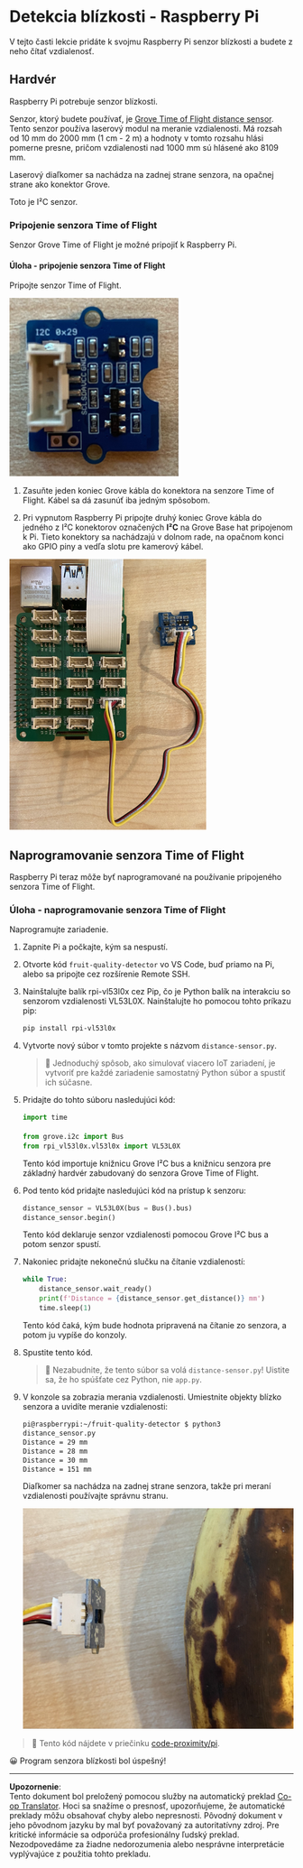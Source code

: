 <!--
CO_OP_TRANSLATOR_METADATA:
{
  "original_hash": "6145a1d791731c8a9d0afd0a1bae5108",
  "translation_date": "2025-08-28T08:25:41+00:00",
  "source_file": "4-manufacturing/lessons/4-trigger-fruit-detector/pi-proximity.md",
  "language_code": "sk"
}
-->
# Detekcia blízkosti - Raspberry Pi

V tejto časti lekcie pridáte k svojmu Raspberry Pi senzor blízkosti a budete z neho čítať vzdialenosť.

## Hardvér

Raspberry Pi potrebuje senzor blízkosti.

Senzor, ktorý budete používať, je [Grove Time of Flight distance sensor](https://www.seeedstudio.com/Grove-Time-of-Flight-Distance-Sensor-VL53L0X.html). Tento senzor používa laserový modul na meranie vzdialenosti. Má rozsah od 10 mm do 2000 mm (1 cm - 2 m) a hodnoty v tomto rozsahu hlási pomerne presne, pričom vzdialenosti nad 1000 mm sú hlásené ako 8109 mm.

Laserový diaľkomer sa nachádza na zadnej strane senzora, na opačnej strane ako konektor Grove.

Toto je I²C senzor.

### Pripojenie senzora Time of Flight

Senzor Grove Time of Flight je možné pripojiť k Raspberry Pi.

#### Úloha - pripojenie senzora Time of Flight

Pripojte senzor Time of Flight.

![Senzor Grove Time of Flight](../../../../../translated_images/grove-time-of-flight-sensor.d82ff2165bfded9f485de54d8d07195a6270a602696825fca19f629ddfe94e86.sk.png)

1. Zasuňte jeden koniec Grove kábla do konektora na senzore Time of Flight. Kábel sa dá zasunúť iba jedným spôsobom.

1. Pri vypnutom Raspberry Pi pripojte druhý koniec Grove kábla do jedného z I²C konektorov označených **I²C** na Grove Base hat pripojenom k Pi. Tieto konektory sa nachádzajú v dolnom rade, na opačnom konci ako GPIO piny a vedľa slotu pre kamerový kábel.

![Senzor Grove Time of Flight pripojený k I²C konektoru](../../../../../translated_images/pi-time-of-flight-sensor.58c8dc04eb3bfb57a7c3019f031433ef4d798d4d7603d565afbf6f3802840dba.sk.png)

## Naprogramovanie senzora Time of Flight

Raspberry Pi teraz môže byť naprogramované na používanie pripojeného senzora Time of Flight.

### Úloha - naprogramovanie senzora Time of Flight

Naprogramujte zariadenie.

1. Zapnite Pi a počkajte, kým sa nespustí.

1. Otvorte kód `fruit-quality-detector` vo VS Code, buď priamo na Pi, alebo sa pripojte cez rozšírenie Remote SSH.

1. Nainštalujte balík rpi-vl53l0x cez Pip, čo je Python balík na interakciu so senzorom vzdialenosti VL53L0X. Nainštalujte ho pomocou tohto príkazu pip:

    ```sh
    pip install rpi-vl53l0x
    ```

1. Vytvorte nový súbor v tomto projekte s názvom `distance-sensor.py`.

    > 💁 Jednoduchý spôsob, ako simulovať viacero IoT zariadení, je vytvoriť pre každé zariadenie samostatný Python súbor a spustiť ich súčasne.

1. Pridajte do tohto súboru nasledujúci kód:

    ```python
    import time
    
    from grove.i2c import Bus
    from rpi_vl53l0x.vl53l0x import VL53L0X
    ```

    Tento kód importuje knižnicu Grove I²C bus a knižnicu senzora pre základný hardvér zabudovaný do senzora Grove Time of Flight.

1. Pod tento kód pridajte nasledujúci kód na prístup k senzoru:

    ```python
    distance_sensor = VL53L0X(bus = Bus().bus)
    distance_sensor.begin()    
    ```

    Tento kód deklaruje senzor vzdialenosti pomocou Grove I²C bus a potom senzor spustí.

1. Nakoniec pridajte nekonečnú slučku na čítanie vzdialeností:

    ```python
    while True:
        distance_sensor.wait_ready()
        print(f'Distance = {distance_sensor.get_distance()} mm')
        time.sleep(1)
    ```

    Tento kód čaká, kým bude hodnota pripravená na čítanie zo senzora, a potom ju vypíše do konzoly.

1. Spustite tento kód.

    > 💁 Nezabudnite, že tento súbor sa volá `distance-sensor.py`! Uistite sa, že ho spúšťate cez Python, nie `app.py`.

1. V konzole sa zobrazia merania vzdialenosti. Umiestnite objekty blízko senzora a uvidíte meranie vzdialenosti:

    ```output
    pi@raspberrypi:~/fruit-quality-detector $ python3 distance_sensor.py 
    Distance = 29 mm
    Distance = 28 mm
    Distance = 30 mm
    Distance = 151 mm
    ```

    Diaľkomer sa nachádza na zadnej strane senzora, takže pri meraní vzdialenosti používajte správnu stranu.

    ![Diaľkomer na zadnej strane senzora Time of Flight smerujúci na banán](../../../../../translated_images/time-of-flight-banana.079921ad8b1496e4525dc26b4cdc71a076407aba3e72ba113ba2e38febae92c5.sk.png)

> 💁 Tento kód nájdete v priečinku [code-proximity/pi](../../../../../4-manufacturing/lessons/4-trigger-fruit-detector/code-proximity/pi).

😀 Program senzora blízkosti bol úspešný!

---

**Upozornenie**:  
Tento dokument bol preložený pomocou služby na automatický preklad [Co-op Translator](https://github.com/Azure/co-op-translator). Hoci sa snažíme o presnosť, upozorňujeme, že automatické preklady môžu obsahovať chyby alebo nepresnosti. Pôvodný dokument v jeho pôvodnom jazyku by mal byť považovaný za autoritatívny zdroj. Pre kritické informácie sa odporúča profesionálny ľudský preklad. Nezodpovedáme za žiadne nedorozumenia alebo nesprávne interpretácie vyplývajúce z použitia tohto prekladu.